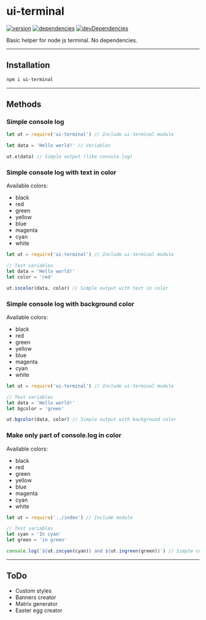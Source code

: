 # ui-terminal
[![version](https://img.shields.io/npm/v/ui-terminal.svg)](https://www.npmjs.org/package/ui-terminal)
[![dependencies](https://david-dm.org/maksymkulia/ui-terminal.svg)](https://david-dm.org/maksymkulia/ui-terminal)
[![devDependencies](https://david-dm.org/maksymkulia/ui-terminal/dev-status.svg)](https://david-dm.org/maksymkulia/ui-terminal#info=devDependencies)

Basic helper for node js terminal. No dependencies.

---

## Installation
```bash
npm i ui-terminal
```

---

## Methods

### Simple console log

```js
let ut = require('ui-terminal') // Include ui-terminal module

let data = 'Hello world!' // Variables

ut.e(data) // Simple output (like console.log)

```
### Simple console log with text in color

Available colors:
- black
- red
- green
- yellow
- blue
- magenta
- cyan
- white

```js
let ut = require('ui-terminal') // Include ui-terminal module

// Test variables
let data = 'Hello world!'
let color = 'red'

ut.incolor(data, color) // Simple output with text in color

```
### Simple console log with background color

Available colors:
- black
- red
- green
- yellow
- blue
- magenta
- cyan
- white

```js
let ut = require('ui-terminal') // Include ui-terminal module

// Test variables
let data = 'Hello world!'
let bgcolor = 'green'

ut.bgcolor(data, color) // Simple output with background color

```
### Make only part of console.log in color

Available colors:
- black
- red
- green
- yellow
- blue
- magenta
- cyan
- white

```js
let ut = require('../index') // Include module

// Test variables
let cyan = 'In cyan'
let green = 'in green'

console.log(`${ut.incyan(cyan)} and ${ut.ingreen(green)}`) // Simple console.log with coloring part of text

```

---

## ToDo

- Custom styles
- Banners creator
- Matrix generator
- Easter egg creator